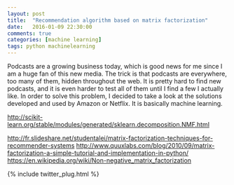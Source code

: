```yaml
---
layout: post
title:  "Recommendation algorithm based on matrix factorization"
date:   2016-01-09 22:30:00
comments: true
categories: [machine learning]
tags: python machinelearning
---
```


Podcasts are a growing business today, which is good news for me since I am a huge fan of this new media. The trick is that podcasts are everywhere, too many of them, hidden throughout the web. It is pretty hard to find new podcasts, and it is even harder to test all of them until I find a few I actually like.
In order to solve this problem, I decided to take a look at the solutions developed and used by Amazon or Netflix. It is basically machine learning.


http://scikit-learn.org/stable/modules/generated/sklearn.decomposition.NMF.html

http://fr.slideshare.net/studentalei/matrix-factorization-techniques-for-recommender-systems
http://www.quuxlabs.com/blog/2010/09/matrix-factorization-a-simple-tutorial-and-implementation-in-python/
https://en.wikipedia.org/wiki/Non-negative_matrix_factorization

{% include twitter_plug.html %}

